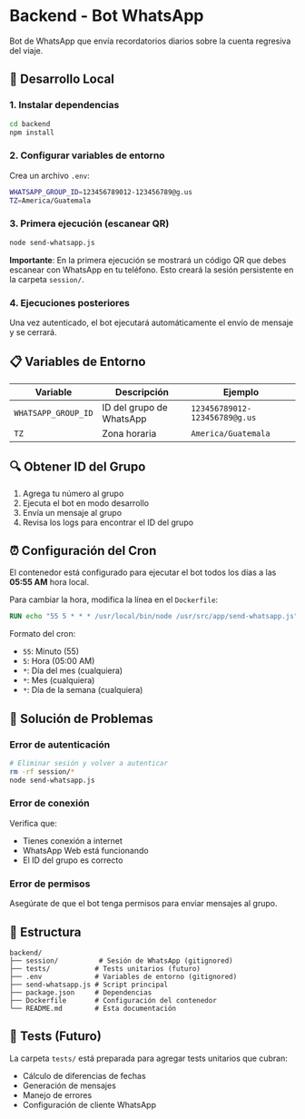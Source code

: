 # Backend - Bot WhatsApp

Bot de WhatsApp que envía recordatorios diarios sobre la cuenta regresiva del viaje.

## 🚀 Desarrollo Local

### 1. Instalar dependencias

```bash
cd backend
npm install
```

### 2. Configurar variables de entorno

Crea un archivo `.env`:

```bash
WHATSAPP_GROUP_ID=123456789012-123456789@g.us
TZ=America/Guatemala
```

### 3. Primera ejecución (escanear QR)

```bash
node send-whatsapp.js
```

**Importante**: En la primera ejecución se mostrará un código QR que debes escanear con WhatsApp en tu teléfono. Esto creará la sesión persistente en la carpeta `session/`.

### 4. Ejecuciones posteriores

Una vez autenticado, el bot ejecutará automáticamente el envío de mensaje y se cerrará.

## 📋 Variables de Entorno

| Variable | Descripción | Ejemplo |
|----------|-------------|---------|
| `WHATSAPP_GROUP_ID` | ID del grupo de WhatsApp | `123456789012-123456789@g.us` |
| `TZ` | Zona horaria | `America/Guatemala` |

## 🔍 Obtener ID del Grupo

1. Agrega tu número al grupo
2. Ejecuta el bot en modo desarrollo
3. Envía un mensaje al grupo
4. Revisa los logs para encontrar el ID del grupo

## ⏰ Configuración del Cron

El contenedor está configurado para ejecutar el bot todos los días a las **05:55 AM** hora local.

Para cambiar la hora, modifica la línea en el `Dockerfile`:

```dockerfile
RUN echo "55 5 * * * /usr/local/bin/node /usr/src/app/send-whatsapp.js" > /etc/crontabs/root
```

Formato del cron:
- `55`: Minuto (55)
- `5`: Hora (05:00 AM)
- `*`: Día del mes (cualquiera)
- `*`: Mes (cualquiera) 
- `*`: Día de la semana (cualquiera)

## 🐛 Solución de Problemas

### Error de autenticación

```bash
# Eliminar sesión y volver a autenticar
rm -rf session/*
node send-whatsapp.js
```

### Error de conexión

Verifica que:
- Tienes conexión a internet
- WhatsApp Web está funcionando
- El ID del grupo es correcto

### Error de permisos

Asegúrate de que el bot tenga permisos para enviar mensajes al grupo.

## 📁 Estructura

```
backend/
├── session/          # Sesión de WhatsApp (gitignored)
├── tests/           # Tests unitarios (futuro)
├── .env             # Variables de entorno (gitignored) 
├── send-whatsapp.js # Script principal
├── package.json     # Dependencias
├── Dockerfile       # Configuración del contenedor
└── README.md        # Esta documentación
```

## 🧪 Tests (Futuro)

La carpeta `tests/` está preparada para agregar tests unitarios que cubran:

- Cálculo de diferencias de fechas
- Generación de mensajes
- Manejo de errores
- Configuración de cliente WhatsApp 